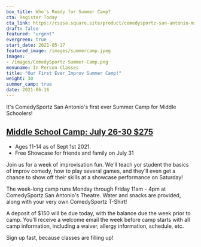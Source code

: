 ```yaml
---
box_title: Who's Ready for Summer Camp?
cta: Register Today
cta_link: https://cszsa.square.site/product/comedysportz-san-antonio-middle-school-summer-camp-/195?cs=true
draft: false
featured: "urgent"
evergreen: true
start_date: 2021-05-17
featured_image: /images/summercamp.jpeg
images:
- /images/ComedySportz-Summer-Camp.png
menuname: In Person Classes
title: "Our First Ever Improv Summer Camp!"
weight: 30
summer_camp: true
date: 2021-06-16
---
```


It's ComedySportz San Antonio's first ever Summer Camp for Middle Schoolers!
<!--more-->

## [Middle School Camp: July 26-30 $275](https://cszsa.square.site/product/comedysportz-san-antonio-middle-school-summer-camp-/195?cs=true)

  * Ages 11-14 as of Sept 1st 2021.
  * Free Showcase for friends and family on July 31

Join us for a week of improvisation fun. We'll teach yor student the basics of improv comedy, how to play several games, and they'll even get a chance to show off their skills at a showcase performance on Saturday!

The week-long camp runs Monday through Friday 11am - 4pm at ComedySportz San Antonio's Theatre. Water and snacks are provided, along with your very own ComedySportz T-Shirt!

A deposit of $150 will be due today, with the balance due the week prior to camp. You'll receive a welcome email the week before camp starts with all camp information, including a waiver, allergy information, schedule, etc.

Sign up fast, because classes are filling up!
